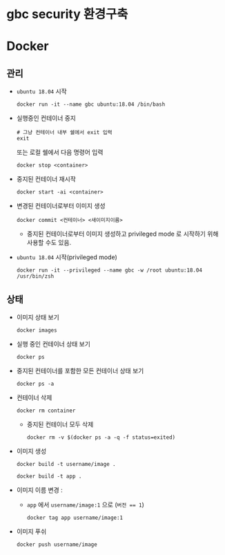 # gbc security 환경구축

# Docker

## 관리

- `ubuntu 18.04` 시작 

  ```shell
  docker run -it --name gbc ubuntu:18.04 /bin/bash
  ```

- 실행중인 컨테이너 중지 

  ```shell
  # 그냥 컨테이너 내부 쉘에서 exit 입력 
  exit
  ```
  
  또는 로컬 쉘에서 다음 명령어 입력 

  ```shell
  docker stop <container>
  ```

- 중지된 컨테이너 재시작

  ```shell
  docker start -ai <container>
  ```

- 변경된 컨테이너로부터 이미지 생성 

  ```shell
  docker commit <컨테이너> <새이미지이름>
  ```

  - 중지된 컨테이너로부터 이미지 생성하고 privileged mode 로 시작하기 위해 사용할 수도 있음. 

- `ubuntu 18.04` 시작(privileged mode)

  ```shell
  docker run -it --privileged --name gbc -w /root ubuntu:18.04 /usr/bin/zsh
  ```

## 상태

- 이미지 상태 보기

  ```shell
  docker images 
  ```

- 실행 중인 컨테이너 상태 보기

  ```shell
  docker ps 
  ```

- 중지된 컨테이너를 포함한 모든 컨테이너 상태 보기

  ```shell
  docker ps -a
  ```

- 컨테이너 삭제 

  ```shell
  docker rm container
  ```

  - 중지된 컨테이너 모두 삭제 

    ```shell
    docker rm -v $(docker ps -a -q -f status=exited)
    ```

- 이미지 생성 

  ```shell
  docker build -t username/image .
  ```

  ```shell
  docker build -t app .
  ```

- 이미지 이름 변경 : 

  - `app` 에서 `username/image:1` 으로 (`버전 == 1`)

    ```shell
    docker tag app username/image:1
    ```

- 이미지 푸쉬 

  ```shell
  docker push username/image
  ```
